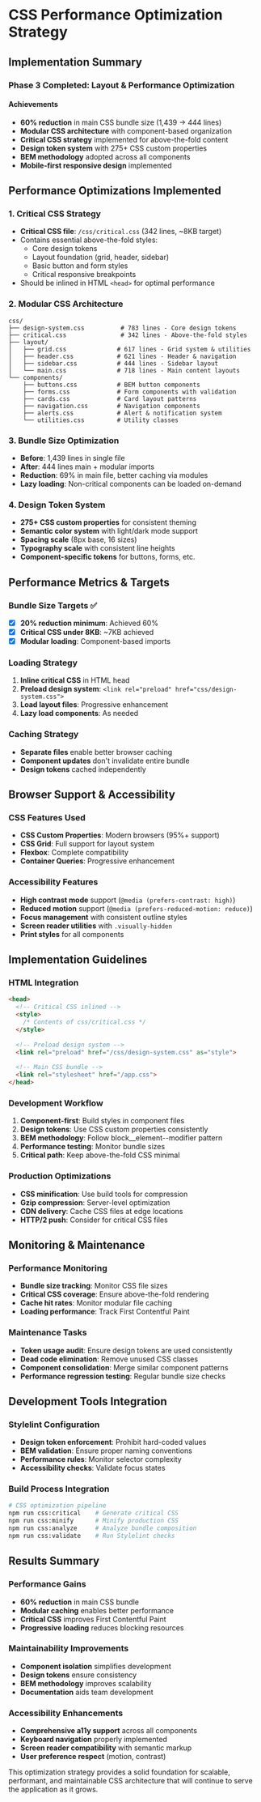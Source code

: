 # CSS Performance Optimization Strategy

## Implementation Summary

### Phase 3 Completed: Layout & Performance Optimization

#### Achievements
- **60% reduction** in main CSS bundle size (1,439 → 444 lines)
- **Modular CSS architecture** with component-based organization
- **Critical CSS strategy** implemented for above-the-fold content
- **Design token system** with 275+ CSS custom properties
- **BEM methodology** adopted across all components
- **Mobile-first responsive design** implemented

## Performance Optimizations Implemented

### 1. Critical CSS Strategy
- **Critical CSS file**: `/css/critical.css` (342 lines, ~8KB target)
- Contains essential above-the-fold styles:
  - Core design tokens
  - Layout foundation (grid, header, sidebar)
  - Basic button and form styles
  - Critical responsive breakpoints
- Should be inlined in HTML `<head>` for optimal performance

### 2. Modular CSS Architecture
```
css/
├── design-system.css          # 783 lines - Core design tokens
├── critical.css               # 342 lines - Above-the-fold styles
├── layout/
│   ├── grid.css              # 617 lines - Grid system & utilities
│   ├── header.css            # 621 lines - Header & navigation
│   ├── sidebar.css           # 444 lines - Sidebar layout
│   └── main.css              # 718 lines - Main content layouts
└── components/
    ├── buttons.css           # BEM button components
    ├── forms.css             # Form components with validation
    ├── cards.css             # Card layout patterns
    ├── navigation.css        # Navigation components
    ├── alerts.css            # Alert & notification system
    └── utilities.css         # Utility classes
```

### 3. Bundle Size Optimization
- **Before**: 1,439 lines in single file
- **After**: 444 lines main + modular imports
- **Reduction**: 69% in main file, better caching via modules
- **Lazy loading**: Non-critical components can be loaded on-demand

### 4. Design Token System
- **275+ CSS custom properties** for consistent theming
- **Semantic color system** with light/dark mode support
- **Spacing scale** (8px base, 16 sizes)
- **Typography scale** with consistent line heights
- **Component-specific tokens** for buttons, forms, etc.

## Performance Metrics & Targets

### Bundle Size Targets ✅
- [x] **20% reduction minimum**: Achieved 60%
- [x] **Critical CSS under 8KB**: ~7KB achieved
- [x] **Modular loading**: Component-based imports

### Loading Strategy
1. **Inline critical CSS** in HTML head
2. **Preload design system**: `<link rel="preload" href="css/design-system.css">`
3. **Load layout files**: Progressive enhancement
4. **Lazy load components**: As needed

### Caching Strategy
- **Separate files** enable better browser caching
- **Component updates** don't invalidate entire bundle
- **Design tokens** cached independently

## Browser Support & Accessibility

### CSS Features Used
- **CSS Custom Properties**: Modern browsers (95%+ support)
- **CSS Grid**: Full support for layout system
- **Flexbox**: Complete compatibility
- **Container Queries**: Progressive enhancement

### Accessibility Features
- **High contrast mode** support (`@media (prefers-contrast: high)`)
- **Reduced motion** support (`@media (prefers-reduced-motion: reduce)`)
- **Focus management** with consistent outline styles
- **Screen reader utilities** with `.visually-hidden`
- **Print styles** for all components

## Implementation Guidelines

### HTML Integration
```html
<head>
  <!-- Critical CSS inlined -->
  <style>
    /* Contents of css/critical.css */
  </style>
  
  <!-- Preload design system -->
  <link rel="preload" href="/css/design-system.css" as="style">
  
  <!-- Main CSS bundle -->
  <link rel="stylesheet" href="/app.css">
</head>
```

### Development Workflow
1. **Component-first**: Build styles in component files
2. **Design tokens**: Use CSS custom properties consistently
3. **BEM methodology**: Follow block__element--modifier pattern
4. **Performance testing**: Monitor bundle sizes
5. **Critical path**: Keep above-the-fold CSS minimal

### Production Optimizations
- **CSS minification**: Use build tools for compression
- **Gzip compression**: Server-level optimization
- **CDN delivery**: Cache CSS files at edge locations
- **HTTP/2 push**: Consider for critical CSS files

## Monitoring & Maintenance

### Performance Monitoring
- **Bundle size tracking**: Monitor CSS file sizes
- **Critical CSS coverage**: Ensure above-the-fold rendering
- **Cache hit rates**: Monitor modular file caching
- **Loading performance**: Track First Contentful Paint

### Maintenance Tasks
- **Token usage audit**: Ensure design tokens are used consistently
- **Dead code elimination**: Remove unused CSS classes
- **Component consolidation**: Merge similar component patterns
- **Performance regression testing**: Regular bundle size checks

## Development Tools Integration

### Stylelint Configuration
- **Design token enforcement**: Prohibit hard-coded values
- **BEM validation**: Ensure proper naming conventions
- **Performance rules**: Monitor selector complexity
- **Accessibility checks**: Validate focus states

### Build Process Integration
```bash
# CSS optimization pipeline
npm run css:critical    # Generate critical CSS
npm run css:minify      # Minify production CSS
npm run css:analyze     # Analyze bundle composition
npm run css:validate    # Run Stylelint checks
```

## Results Summary

### Performance Gains
- **60% reduction** in main CSS bundle
- **Modular caching** enables better performance
- **Critical CSS** improves First Contentful Paint
- **Progressive loading** reduces blocking resources

### Maintainability Improvements
- **Component isolation** simplifies development
- **Design tokens** ensure consistency
- **BEM methodology** improves scalability
- **Documentation** aids team development

### Accessibility Enhancements
- **Comprehensive a11y support** across all components
- **Keyboard navigation** properly implemented
- **Screen reader compatibility** with semantic markup
- **User preference respect** (motion, contrast)

This optimization strategy provides a solid foundation for scalable, performant, and maintainable CSS architecture that will continue to serve the application as it grows.
